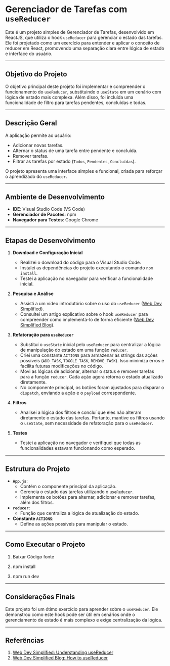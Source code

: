 # Gerenciador de Tarefas com `useReducer`

Este é um projeto simples de Gerenciador de Tarefas, desenvolvido em ReactJS, que utiliza o hook `useReducer` para gerenciar o estado das tarefas. Ele foi projetado como um exercício para entender e aplicar o conceito de reducer em React, promovendo uma separação clara entre lógica de estado e interface do usuário.

---

## **Objetivo do Projeto**

O objetivo principal deste projeto foi implementar e compreender o funcionamento do `useReducer`, substituindo o `useState` em um cenário com lógica de estado mais complexa. Além disso, foi incluída uma funcionalidade de filtro para tarefas pendentes, concluídas e todas.

---

## **Descrição Geral**

A aplicação permite ao usuário:

- Adicionar novas tarefas.
- Alternar o status de uma tarefa entre pendente e concluída.
- Remover tarefas.
- Filtrar as tarefas por estado (`Todos`, `Pendentes`, `Concluídas`).

O projeto apresenta uma interface simples e funcional, criada para reforçar o aprendizado do `useReducer`.

---

## **Ambiente de Desenvolvimento**

- **IDE**: Visual Studio Code (VS Code)
- **Gerenciador de Pacotes**: npm
- **Navegador para Testes**: Google Chrome

---

## **Etapas de Desenvolvimento**

1. **Download e Configuração Inicial**

   - Realizei o download do código para o Visual Studio Code.
   - Instalei as dependências do projeto executando o comando `npm install`.
   - Testei a aplicação no navegador para verificar a funcionalidade inicial.

2. **Pesquisa e Análise**

   - Assisti a um vídeo introdutório sobre o uso do `useReducer` ([Web Dev Simplified](https://www.youtube.com/watch?v=kK_Wqx3RnHk)).
   - Consultei um artigo explicativo sobre o hook `useReducer` para compreender como implementá-lo de forma eficiente ([Web Dev Simplified Blog](https://blog.webdevsimplified.com/2020-06/use-reducer/)).

3. **Refatoração para `useReducer`**

   - Substituí o `useState` inicial pelo `useReducer` para centralizar a lógica de manipulação do estado em uma função `reducer`.
   - Criei uma constante `ACTIONS` para armazenar as strings das ações possíveis (`ADD_TASK`, `TOGGLE_TASK`, `REMOVE_TASK`). Isso minimiza erros e facilita futuras modificações no código.
   - Movi as lógicas de adicionar, alternar o status e remover tarefas para a função `reducer`. Cada ação agora retorna o estado atualizado diretamente.
   - No componente principal, os botões foram ajustados para disparar o `dispatch`, enviando a ação e o `payload` correspondente.

4. **Filtros**

   - Analisei a lógica dos filtros e concluí que eles não alteram diretamente o estado das tarefas. Portanto, mantive os filtros usando o `useState`, sem necessidade de refatoração para o `useReducer`.

5. **Testes**
   - Testei a aplicação no navegador e verifiquei que todas as funcionalidades estavam funcionando como esperado.

---

## **Estrutura do Projeto**

- **`App.js`**:
  - Contém o componente principal da aplicação.
  - Gerencia o estado das tarefas utilizando o `useReducer`.
  - Implementa os botões para alternar, adicionar e remover tarefas, além dos filtros.
- **`reducer`**:
  - Função que centraliza a lógica de atualização do estado.
- **Constante `ACTIONS`**:
  - Define as ações possíveis para manipular o estado.

---

## **Como Executar o Projeto**

1. Baixar Código fonte

2. npm install

3. npm run dev

---

## **Considerações Finais**

Este projeto foi um ótimo exercício para aprender sobre o `useReducer`. Ele demonstrou como este hook pode ser útil em cenários onde o gerenciamento de estado é mais complexo e exige centralização da lógica.

---

## **Referências**

1. [Web Dev Simplified: Understanding useReducer](https://www.youtube.com/watch?v=kK_Wqx3RnHk)
2. [Web Dev Simplified Blog: How to useReducer](https://blog.webdevsimplified.com/2020-06/use-reducer/)
